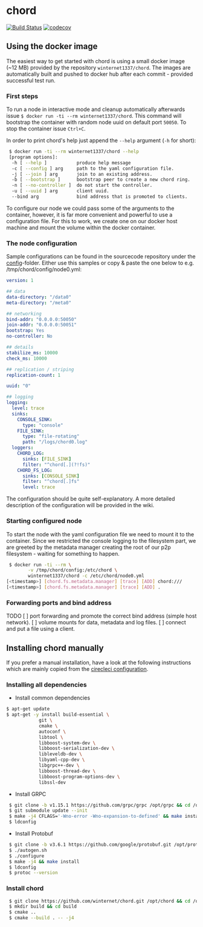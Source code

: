 # chord
[![Build Status](https://circleci.com/gh/winternet/chord/tree/master.svg?style=shield&circle-token=06884550effac32786aa01b3638bdd15e8baa03b)](https://circleci.com/gh/winternet/chord) [![codecov](https://codecov.io/gh/winternet/chord/branch/master/graph/badge.svg)](https://codecov.io/gh/winternet/chord)

## Using the docker image

The easiest way to get started with chord is using a small docker image (~12 MB) provided by the repository `winternet1337/chord`. The images are automatically built and pushed to docker hub after each commit - provided successful test run.

### First steps

To run a node in interactive mode and cleanup automatically afterwards issue `$ docker run -ti --rm winternet1337/chord`. This command will bootstrap the container with random node uuid on default port `50050`. 
To stop the container issue `Ctrl+C`.

In order to print chord's help just append the `--help` argument (`-h` for short): 
```sh
 $ docker run -ti --rm winternet1337/chord --help
 [program options]:
  -h [ --help ]           produce help message
  -c [ --config ] arg     path to the yaml configuration file.
  -j [ --join ] arg       join to an existing address.
  -b [ --bootstrap ]      bootstrap peer to create a new chord ring.
  -n [ --no-controller ]  do not start the controller.
  -u [ --uuid ] arg       client uuid.
  --bind arg              bind address that is promoted to clients.
```

To configure our node we could pass some of the arguments to the container, however, it is far more convenient and powerful to use a configuration file. For this to work, we create one on our docker host machine and mount the volume within the docker container.

### The node configuration

Sample configurations can be found in the sourcecode repository under the [config](https://github.com/winternet/chord/tree/master/config)-folder. Either use this samples or copy & paste the one below to e.g. /tmp/chord/config/node0.yml:

```yaml
version: 1

## data
data-directory: "/data0"
meta-directory: "/meta0"

## networking
bind-addr: "0.0.0.0:50050"
join-addr: "0.0.0.0:50051"
bootstrap: Yes
no-controller: No

## details
stabilize_ms: 10000
check_ms: 10000

## replication / striping
replication-count: 1

uuid: "0"

## logging
logging:
  level: trace
  sinks:
    CONSOLE_SINK:
      type: "console"
    FILE_SINK:
      type: "file-rotating"
      path: "/logs/chord0.log"
  loggers:
    CHORD_LOG:
      sinks: [FILE_SINK]
      filter: "^chord[.](?!fs)"
    CHORD_FS_LOG:
      sinks: [CONSOLE_SINK]
      filter: "^chord[.]fs"
      level: trace
```

The configuration should be quite self-explanatory. A more detailed description of the configuration will be provided in the wiki.

### Starting configured node

To start the node with the yaml configuration file we need to mount it to the container. Since we restricted the console logging to the filesystem part, we are greeted by the metadata manager creating the root of our p2p filesystem - waiting for something to happen.
```sh
 $ docker run -ti --rm \
        -v /tmp/chord/config:/etc/chord \
        winternet1337/chord -c /etc/chord/node0.yml
[<timestamp>] [chord.fs.metadata.manager] [trace] [ADD] chord:///
[<timestamp>] [chord.fs.metadata.manager] [trace] [ADD] .
```

### Forwarding ports and bind address

TODO
[ ] port forwarding and promote the correct bind address (simple host network).
[ ] volume mounts for data, metadata and log files.
[ ] connect and put a file using a client.


## Installing chord manually

If you prefer a manual installation, have a look at the following instructions which are mainly copied from the [cirecleci configuration](https://github.com/winternet/chord/blob/master/.circleci/config.yml).

### Installing all dependencies

* Install common dependencies
```sh
$ apt-get update
$ apt-get -y install build-essential \
            git \
            cmake \
            autoconf \
            libtool \
            libboost-system-dev \
            libboost-serialization-dev \
            libleveldb-dev \
            libyaml-cpp-dev \
            libgrpc++-dev \
            libboost-thread-dev \
            libboost-program-options-dev \
            libssl-dev
```

* Install GRPC
```sh
 $ git clone -b v1.15.1 https://github.com/grpc/grpc /opt/grpc && cd /opt/grpc
 $ git submodule update --init
 $ make -j4 CFLAGS='-Wno-error -Wno-expansion-to-defined' && make install CFLAGS='-Wno-error -Wno-expansion-to-defined'
 $ ldconfig
```

* Install Protobuf
```sh
 $ git clone -b v3.6.1 https://github.com/google/protobuf.git /opt/protobuf && cd /opt/protobuf
 $ ./autogen.sh
 $ ./configure
 $ make -j4 && make install
 $ ldconfig
 $ protoc --version
```

### Install chord

```sh
 $ git clone https://github.com/winternet/chord.git /opt/chord && cd /opt/chord
 $ mkdir build && cd build
 $ cmake ..
 $ cmake --build . -- -j4 
```

